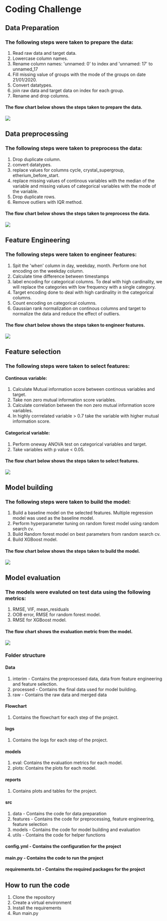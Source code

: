 # Coding Challenge

## Data Preparation

### The following steps were taken to prepare the data:

1. Read raw data and target data.
2. Lowercase column names.
3. Rename column names: 'unnamed: 0' to index and 'unnamed: 17' to unnamed_17
4. Fill missing value of groups with the mode of the groups on date 21/01/2020.
5. Convert datatypes.
6. join raw data and target data on index for each group.
7. Rename and drop columns.

#### The flow chart below shows the steps taken to prepare the data.

![](flowchart/new/dataprep.jpg)

## Data preprocessing

### The following steps were taken to preprocess the data:

1. Drop duplicate column.
2. convert datatypes.
3. replace values for columns cycle, crystal_supergroup, etherium_before_start.
4. replace missing values of continous variables with the median of the variable and missing values of categorical variables with the mode of the variable.
5. Drop duplicate rows.
6. Remove outliers with IQR method.

#### The flow chart below shows the steps taken to preprocess the data.

![](flowchart/new/preprocessing.jpg)

## Feature Engineering

### The following steps were taken to engineer features:

1. Spit the 'when' column in day, weekday, month. Perform one hot encoding on the weekday column.
2. Calculate time difference between timestamps
3. label encoding for categorical columns. To deal with high cardinality, we will replace the categories with low frequency with a single category.
4. Target encoding done to deal with high cardinality in the categorical columns.
5. Count encoding on categorical columns.
6. Gaussian rank normalization on continous columns and target to normalize the data and reduce the effect of outliers.

#### The flow chart below shows the steps taken to engineer features.

![](flowchart/feature%20engineering.jpeg)

## Feature selection

### The following steps were taken to select features:

#### Continous variable:

1. Calculate Mutual information score between continous variables and target.
2. Take non zero mutual information score variables.
3. Calculate correlation between the non zero mutual information score variables.
4. In highly corrrelated variable > 0.7 take the variable with higher mutual information score.

#### Categorical variable:

1. Perform oneway ANOVA test on categorical variables and target.
2. Take variables with p value < 0.05.

#### The flow chart below shows the steps taken to select features.

![](flowchart/features_selection.jpeg)

## Model building

### The following steps were taken to build the model:

1. Build a baseline model on the selected features. Multiple regression model was used as the baseline model.
2. Perform hyperparameter tuning on random forest model using random search cv.
3. Build Random forest model on best parameters from random search cv.
4. Build XGBoost model.

#### The flow chart below shows the steps taken to build the model.

![](flowchart/model%20training.jpeg)

## Model evaluation

### The models were evaluted on test data using the following metrics:

1. RMSE, VIF, mean_residuals
2. OOB error, RMSE for random forest model.
3. RMSE for XGBoost model.

#### The flow chart shows the evaluation metric from the model.

![](flowchart/model%20evaluation.jpeg)

### Folder structure

#### Data

1. interim - Contains the preprocessed data, data from feature engineering and feature selection.
2. processed - Contains the final data used for model building.
3. raw - Contains the raw data and merged data

#### Flowchart

1. Contains the flowchart for each step of the project.

#### logs

1. Contains the logs for each step of the project.

#### models

1. eval: Contains the evaluation metrics for each model.
2. plots: Contains the plots for each model.

#### reports

1. Contains plots and tables for the project.

#### src

1. data - Contains the code for data preparation
2. features - Contains the code for preprocessing, feature engineering, feature selection
3. models - Contains the code for model building and evaluation
4. utils - Contains the code for helper functions

#### config.yml - Contains the configuration for the project

#### main.py - Contains the code to run the project

#### requirements.txt - Contains the required packages for the project

## How to run the code

1. Clone the repository
2. Create a virtual environment
3. Install the requirements
4. Run main.py
